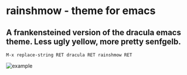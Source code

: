 # rainshmow - theme for emacs
## A frankensteined version of the dracula emacs theme. Less ugly yellow, more pretty senfgelb.

```M-x replace-string RET dracula RET rainshmow RET```

![example](https://github.com/tdoktor/rainshmow/blob/main/ex.png?raw=true)

